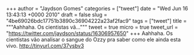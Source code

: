 
+++
author = "Jaydson Gomes"
categories = ["tweet"]
date = "Wed Jun 16 13:43:13 +0000 2010"
draft = false
slug = "4be69026bdc17751b3890c36904222a23af2fac9"
tags = ["tweet"]
title = """Aahhaha. Os cientistas vã..."""
tweet = true
micro = true
tweet_url = "https://twitter.com/jaydson/status/16306957650"
+++
Aahhaha. Os cientistas vão analisar o sangue do Ozzy pra saber como ele ainda esta vivo. http://tinyurl.com/37ysbv3
